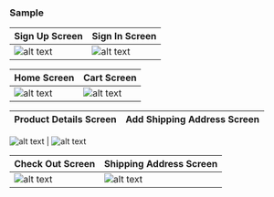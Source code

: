 
### Sample

Sign Up Screen | Sign In Screen
-------------|-----------------
![alt text](screenshots/sign_up.png "Sign Up Screen") | ![alt text](screenshots/sign_in.png "Sign In Screen")

Home Screen | Cart Screen
-------------|-----------------
![alt text](screenshots/home.png "Home Screen") | ![alt text](screenshots/cart_bs.png "Cart Screen")

Product Details Screen | Add Shipping Address Screen
---------------------- | ---------------------------

![alt text](screenshots/details.jpeg "Product Details Screen") | ![alt text](screenshots/add_new_address.png "Shipping Address Screen")

Check Out Screen | Shipping Address Screen
-------------|-----------------
![alt text](screenshots/check_out.png "Check Out Screen") | ![alt text](screenshots/address.png "Shipping Address Screen")
